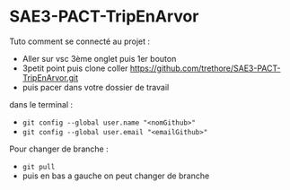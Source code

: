 # SAE3-PACT-TripEnArvor
Tuto comment se connecté au projet :
- Aller sur vsc 3ème onglet puis 1er bouton
- 3petit point puis clone coller https://github.com/trethore/SAE3-PACT-TripEnArvor.git
- puis pacer dans votre dossier de travail

dans le terminal :
- `git config --global user.name "<nomGithub>"`
- `git config --global user.email "<emailGithub>"`

Pour changer de branche :
- `git pull`
- puis en bas a gauche on peut changer de branche
